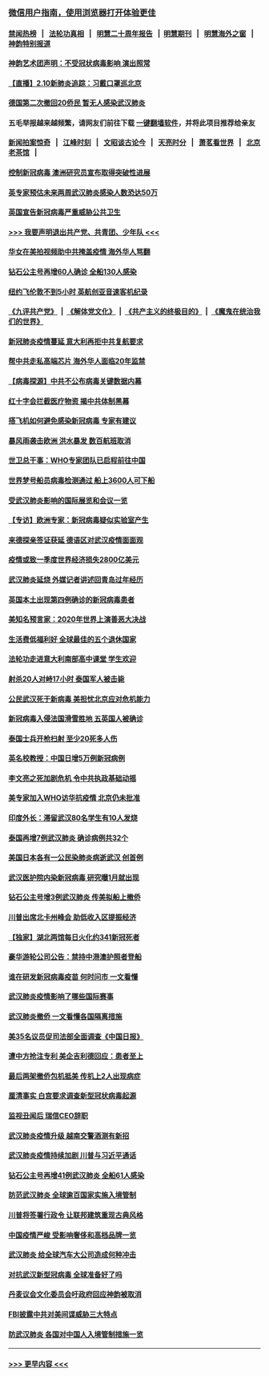### [微信用户指南，使用浏览器打开体验更佳](https://github.com/gfw-breaker/banned-news1/blob/master/indexes/wechat-guide.md?t=0)
#### [禁闻热榜](热点新闻.md?t=0)  &nbsp;&nbsp;|&nbsp;&nbsp; [法轮功真相](https://github.com/gfw-breaker/truth/blob/master/README.md?t=0) &nbsp;&nbsp;|&nbsp;&nbsp; [明慧二十周年报告](https://github.com/gfw-breaker/mh-reports/blob/master/README.md?t=0) &nbsp;&nbsp;|&nbsp;&nbsp;[明慧期刊](https://github.com/gfw-breaker/mh-qikan) &nbsp;&nbsp;|&nbsp;&nbsp; [明慧海外之窗](https://github.com/gfw-breaker/mh-news/blob/master/README.md?t=0) &nbsp;&nbsp;|&nbsp;&nbsp; [神韵特别报道](https://github.com/gfw-breaker/mh-news/blob/master/shenyun.md?t=0)
#### [神韵艺术团声明：不受冠状病毒影响 演出照常](../pages/nsc418/n11858801.md?t=02102255) 
#### [【直播】2.10新肺炎追踪：习戴口罩巡北京](../pages/nsc418/n11858548.md?t=02102255) 
#### [德国第二次撤回20侨民 暂无人感染武汉肺炎](../pages/nsc418/n11858633.md?t=02102255) 
#### 五毛举报越来越频繁，请网友们前往下载 [一键翻墙软件](https://github.com/gfw-breaker/ssr-accounts)，并将此项目推荐给亲友
#### [新闻拍案惊奇](https://github.com/gfw-breaker/banned-news1/blob/master/pages/link4.md) &nbsp;&nbsp;|&nbsp;&nbsp; [江峰时刻](https://github.com/gfw-breaker/banned-news1/blob/master/pages/link4.md) &nbsp;&nbsp;|&nbsp;&nbsp; [文昭谈古论今](https://github.com/gfw-breaker/banned-news1/blob/master/pages/link4.md) &nbsp;&nbsp;|&nbsp;&nbsp; [天亮时分](https://github.com/gfw-breaker/banned-news1/blob/master/pages/link4.md) &nbsp;&nbsp;|&nbsp;&nbsp; [萧茗看世界](https://github.com/gfw-breaker/banned-news1/blob/master/pages/link4.md) &nbsp;&nbsp;|&nbsp;&nbsp; [北京老茶馆](https://github.com/gfw-breaker/banned-news1/blob/master/pages/link4.md) &nbsp;&nbsp;|&nbsp;&nbsp; 
#### [控制新冠病毒 澳洲研究员宣布取得突破性进展](../pages/nsc418/n11858505.md?t=02102255) 
#### [英专家预估未来两周武汉肺炎感染人数恐达50万](../pages/nsc418/n11857886.md?t=02102255) 
#### [英国宣告新冠病毒严重威胁公共卫生](../pages/nsc418/n11858285.md?t=02102255) 
#### [>>> 我要声明退出共产党、共青团、少年队 <<<](https://github.com/begood0513/goodnews/blob/master/quit/letter.md) 
#### [华女在美拍视频助中共掩盖疫情 海外华人骂翻](../pages/nsc418/n11857407.md?t=02102255) 
#### [钻石公主号再增60人确诊 全船130人感染](../pages/nsc418/n11857366.md?t=02102255) 
#### [纽约飞伦敦不到5小时 英航创亚音速客机纪录](../pages/nsc418/n11857405.md?t=02102255) 
#### [《九评共产党》](https://github.com/begood0513/9ping.md/blob/master/README.md) &nbsp;|&nbsp; [《解体党文化》](../../../../jtdwh.md/blob/master/README.md)  &nbsp;|&nbsp; [《共产主义的终极目的》](../../../../gczydzjmd.md/blob/master/README.md) &nbsp;|&nbsp; [《魔鬼在统治我们的世界》](../../../../mgztzwmdsj.md/blob/master/README.md) 
#### [新冠肺炎疫情蔓延 意大利再拒中共复航要求](../pages/nsc418/n11857200.md?t=02102255) 
#### [帮中共走私高端芯片 海外华人面临20年监禁](../pages/nsc418/n11855016.md?t=02102255) 
#### [【病毒探源】中共不公布病毒关键数据内幕](../pages/nsc418/n11856584.md?t=02102255) 
#### [红十字会拦截医疗物资 揭中共体制黑幕](../pages/nsc418/n11856750.md?t=02102255) 
#### [搭飞机如何避免感染新冠病毒 专家有建议](../pages/nsc418/n11853427.md?t=02102255) 
#### [暴风雨袭击欧洲 洪水暴发 数百航班取消](../pages/nsc418/n11856453.md?t=02102255) 
#### [世卫总干事：WHO专家团队已启程前往中国](../pages/nsc418/n11856612.md?t=02102255) 
#### [世界梦号船员病毒检测通过 船上3600人可下船](../pages/nsc418/n11856520.md?t=02102255) 
#### [受武汉肺炎影响的国际展览和会议一览](../pages/nsc418/n11856420.md?t=02102255) 
#### [【专访】欧洲专家：新冠病毒疑似实验室产生](../pages/nsc418/n11856378.md?t=02102255) 
#### [来德探亲签证获延 德语区对武汉疫情面面观](../pages/nsc418/n11856283.md?t=02102255) 
#### [疫情或致一季度世界经济损失2800亿美元](../pages/nsc418/n11855639.md?t=02102255) 
#### [武汉肺炎延烧 外媒记者讲述回青岛过年经历](../pages/nsc418/n11856159.md?t=02102255) 
#### [英国本土出现第四例确诊的新冠病毒患者](../pages/nsc418/n11855930.md?t=02102255) 
#### [美知名预言家：2020年世界上演善恶大决战](../pages/nsc418/n11855418.md?t=02102255) 
#### [生活费低福利好 全球最佳的五个退休国家](../pages/nsc418/n11848347.md?t=02102255) 
#### [法轮功走进意大利南部高中课堂 学生欢迎](../pages/nsc418/n11853859.md?t=02102255) 
#### [射杀20人对峙17小时 泰国军人被击毙](../pages/nsc418/n11854869.md?t=02102255) 
#### [公民武汉死于新病毒 美担忧北京应对危机能力](../pages/nsc418/n11854331.md?t=02102255) 
#### [新冠病毒入侵法国滑雪胜地 五英国人被确诊](../pages/nsc418/n11854307.md?t=02102255) 
#### [泰国士兵开枪扫射 至少20死多人伤](../pages/nsc418/n11854276.md?t=02102255) 
#### [英名校教授：中国日增5万例新冠病例](../pages/nsc418/n11854174.md?t=02102255) 
#### [李文亮之死加剧危机 令中共执政基础动摇](../pages/nsc418/n11854003.md?t=02102255) 
#### [美专家加入WHO访华抗疫情 北京仍未批准](../pages/nsc418/n11854043.md?t=02102255) 
#### [印度外长：滞留武汉80名学生有10人发烧](../pages/nsc418/n11853821.md?t=02102255) 
#### [泰国再增7例武汉肺炎 确诊病例共32个](../pages/nsc418/n11853808.md?t=02102255) 
#### [美国日本各有一公民染肺炎病逝武汉 创首例](../pages/nsc418/n11853509.md?t=02102255) 
#### [武汉医护院内染新冠病毒 研究曝1月就出现](../pages/nsc418/n11852928.md?t=02102255) 
#### [钻石公主号增3例武汉肺炎 传美拟船上撤侨](../pages/nsc418/n11853240.md?t=02102255) 
#### [川普出席北卡州峰会 助低收入区提振经济](../pages/nsc418/n11853232.md?t=02102255) 
#### [【独家】湖北两馆每日火化约341新冠死者](../pages/nsc418/n11845444.md?t=02102255) 
#### [豪华游轮公司公告：禁持中港澳护照者登船](../pages/nsc418/n11852761.md?t=02102255) 
#### [谁在研发新冠病毒疫苗 何时问市 一文看懂](../pages/nsc418/n11852840.md?t=02102255) 
#### [武汉肺炎疫情影响了哪些国际赛事](../pages/nsc418/n11852441.md?t=02102255) 
#### [武汉肺炎撤侨 一文看懂各国隔离措施](../pages/nsc418/n11844216.md?t=02102255) 
#### [美35名议员促司法部全面调查《中国日报》](../pages/nsc418/n11852435.md?t=02102255) 
#### [遭中方抢注专利 美企吉利德回应：患者至上](../pages/nsc418/n11852037.md?t=02102255) 
#### [最后两架撤侨包机抵美 传机上2人出现病症](../pages/nsc418/n11852173.md?t=02102255) 
#### [厘清事实 白宫要求调查新型冠状病毒起源](../pages/nsc418/n11852106.md?t=02102255) 
#### [监视丑闻后 瑞信CEO辞职](../pages/nsc418/n11852127.md?t=02102255) 
#### [武汉肺炎疫情升级 越南交警酒测有新招](../pages/nsc418/n11851632.md?t=02102255) 
#### [武汉肺炎疫情持续加剧 川普与习近平通话](../pages/nsc418/n11851613.md?t=02102255) 
#### [钻石公主号再增41例武汉肺炎 全船61人感染](../pages/nsc418/n11850401.md?t=02102255) 
#### [防范武汉肺炎 全球逾百国家实施入境管制](../pages/nsc418/n11850557.md?t=02102255) 
#### [川普将签署行政令 让联邦建筑重现古典风格](../pages/nsc418/n11850654.md?t=02102255) 
#### [中国疫情严峻 受影响奢侈和高档品牌一览](../pages/nsc418/n11850319.md?t=02102255) 
#### [武汉肺炎 给全球汽车大公司造成何种冲击](../pages/nsc418/n11850056.md?t=02102255) 
#### [对抗武汉新型冠病毒 全球准备好了吗](../pages/nsc418/n11850142.md?t=02102255) 
#### [丹麦议会文化委员会吁政府回应神韵被取消](../pages/nsc418/n11849312.md?t=02102255) 
#### [FBI披露中共对美间谍威胁三大特点](../pages/nsc418/n11849700.md?t=02102255) 
#### [防武汉肺炎 各国对中国人入境管制措施一览](../pages/nsc418/n11838726.md?t=02102255) 

----
#### [ >>> 更早内容 <<< ](../indexes/nsc418-earlier.md)
